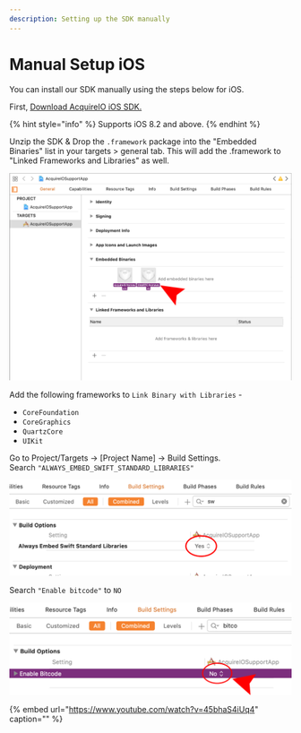 ```yaml
---
description: Setting up the SDK manually
---
```


# Manual Setup iOS

You can install our SDK manually using the steps below for iOS.

First, [Download AcquireIO iOS SDK.](https://devtools.acquire.io/sdk/ios/2.0.1/acquireIO.zip)

{% hint style="info" %}
Supports iOS 8.2 and above.
{% endhint %}

Unzip the SDK & Drop the `.framework` package into the "Embedded Binaries" list in your targets &gt; general tab. This will add the .framework to "Linked Frameworks and Libraries" as well.

![Add AcquireIO.framework to your project](../../../.gitbook/assets/manual-add.png)

Add the following frameworks to `Link Binary with Libraries` -

* `CoreFoundation`
* `CoreGraphics`
* `QuartzCore`
* `UIKit`



Go to Project/Targets -&gt; \[Project Name\] -&gt; Build Settings.  
Search `"ALWAYS_EMBED_SWIFT_STANDARD_LIBRARIES"`

![](../../../.gitbook/assets/swift-enable.png)

Search `"Enable bitcode"` to `NO`

![Disable bitcode](../../../.gitbook/assets/bitcode-no.png)

{% embed url="https://www.youtube.com/watch?v=45bhaS4iUq4" caption="" %}

